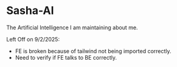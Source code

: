 # Sasha-AI
 The Artificial Intelligence I am maintaining about me.


Left Off on 9/2/2025:
- FE is broken because of tailwind not being imported correctly.
- Need to verify if FE talks to BE correctly.
